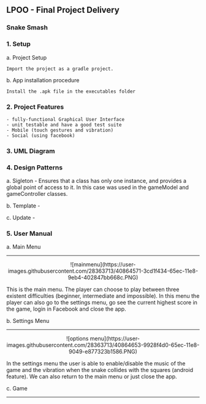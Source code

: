 ## LPOO - Final Project Delivery
### Snake Smash


### **1. Setup**

a. Project Setup

    Import the project as a gradle project.

b.	App installation procedure

    Install the .apk file in the executables folder



### **2. Project Features**
    - fully-functional Graphical User Interface
    - unit testable and have a good test suite
    - Mobile (touch gestures and vibration)
    - Social (using facebook)



###  **3. UML Diagram**





###  **4. Design Patterns**

a. Sigleton - Ensures that a class has only one instance, and provides a global point of access to it. In this case was used in the gameModel and gameController classes.

b. Template - 

c. Update -




###  **5.	User Manual**


a.  Main Menu
___
<p align="center">![mainmenu](https://user-images.githubusercontent.com/28363713/40864571-3cd1f434-65ec-11e8-9eb4-402847bb668c.PNG)</p>



This is the main menu. The player can choose to play between three existent difficulties (beginner, intermediate and impossible). In this menu the player can also go to the settings menu, go see the current highest score in the game, login in Facebook and close the app.


b. Settings Menu
___

<p align="center">![options menu](https://user-images.githubusercontent.com/28363713/40864653-9928f4d0-65ec-11e8-9049-e877323b1586.PNG)</p>


In the settings menu the user is able to enable/disable the music of the game and the vibration when the snake collides with the squares (android feature). We can also return to the main menu or just close the app.


c.  Game
___



